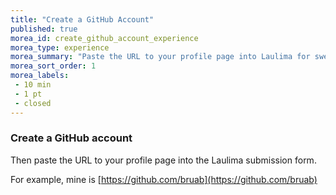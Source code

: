 ```yaml
---
title: "Create a GitHub Account"
published: true
morea_id: create_github_account_experience
morea_type: experience
morea_summary: "Paste the URL to your profile page into Laulima for sweet sweet points"
morea_sort_order: 1
morea_labels:
 - 10 min
 - 1 pt
 - closed
---
```


### Create a GitHub account

Then paste the URL to your profile page into the Laulima submission form.

For example, mine is [https://github.com/bruab](https://github.com/bruab)

